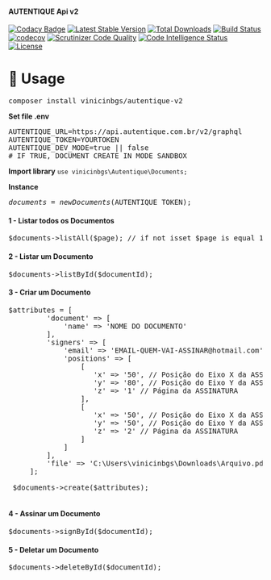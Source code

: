 #### <span style="text-align: center">AUTENTIQUE Api v2</span>
[![Codacy Badge](https://api.codacy.com/project/badge/Grade/e96adb49b6ba42cc9cca1d7a1806eecf)](https://app.codacy.com/manual/vinicinbgs/autentique-v2?utm_source=github.com&utm_medium=referral&utm_content=vinicinbgs/autentique-v2&utm_campaign=Badge_Grade_Settings)
[![Latest Stable Version](https://img.shields.io/packagist/v/vinicinbgs/autentique-v2)](https://packagist.org/packages/vinicinbgs/autentique-v2)
[![Total Downloads](https://poser.pugx.org/vinicinbgs/autentique-v2/downloads)](https://packagist.org/packages/vinicinbgs/autentique-v2)
[![Build Status](https://travis-ci.org/vinicinbgs/autentique-v2.svg?branch=master)](https://travis-ci.org/vinicinbgs/autentique-v2)
[![codecov](https://codecov.io/gh/vinicinbgs/autentique-v2/branch/master/graph/badge.svg)](https://codecov.io/gh/vinicinbgs/autentique-v2)
[![Scrutinizer Code Quality](https://scrutinizer-ci.com/g/vinicinbgs/autentique-v2/badges/quality-score.png?b=master)](https://scrutinizer-ci.com/g/vinicinbgs/autentique-v2/?branch=master)
[![Code Intelligence Status](https://scrutinizer-ci.com/g/vinicinbgs/autentique-v2/badges/code-intelligence.svg?b=master)](https://scrutinizer-ci.com/code-intelligence)
[![License](https://poser.pugx.org/vinicinbgs/autentique-v2/license)](https://packagist.org/packages/vinicinbgs/autentique-v2)
# 🚀 Usage
<pre>composer install vinicinbgs/autentique-v2</pre>

**Set file .env**
<pre>
AUTENTIQUE_URL=https://api.autentique.com.br/v2/graphql
AUTENTIQUE_TOKEN=YOURTOKEN
AUTENTIQUE_DEV_MODE=true || false
# IF TRUE, DOCUMENT CREATE IN MODE SANDBOX
</pre>

**Import library** `use vinicinbgs\Autentique\Documents;`

**Instance** <pre>$documents = new Documents($AUTENTIQUE_TOKEN);</pre>

#### 1 - Listar todos os Documentos
<pre>$documents->listAll($page); // if not isset $page is equal 1</pre>

#### 2 - Listar um Documento
<pre>$documents->listById($documentId);</pre>

#### 3 - Criar um Documento
<pre>$attributes = [
         'document' => [
             'name' => 'NOME DO DOCUMENTO'
         ],
         'signers' => [
             'email' => 'EMAIL-QUEM-VAI-ASSINAR@hotmail.com',
             'positions' => [
                 [
                    'x' => '50', // Posição do Eixo X da ASSINATURA (0 a 100) 
                    'y' => '80', // Posição do Eixo Y da ASSINATURA (0 a 100)
                    'z' => '1' // Página da ASSINATURA
                 ],
                 [
                    'x' => '50', // Posição do Eixo X da ASSINATURA (0 a 100)
                    'y' => '50', // Posição do Eixo Y da ASSINATURA (0 a 100)
                    'z' => '2' // Página da ASSINATURA
                 ]
             ]
         ],
         'file' => 'C:\Users\vinicinbgs\Downloads\Arquivo.pdf'
     ];
 
 $documents->create($attributes);
 </pre>

#### 4 - Assinar um Documento
<pre>$documents->signById($documentId);</pre>

#### 5 - Deletar um Documento
<pre>$documents->deleteById($documentId);</pre>
